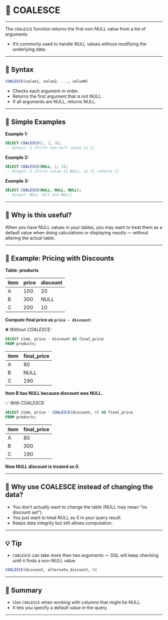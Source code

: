 # 📒 COALESCE

---

The `COALESCE` function returns the first non-NULL value from a list of arguments.

- It’s commonly used to handle NULL values without modifying the underlying data.

---

## 🔷 Syntax

```sql
COALESCE(value1, value2, ..., valueN)
```
- Checks each argument in order.
- Returns the first argument that is not NULL.
- If all arguments are NULL, returns NULL.

---

## 🧩 Simple Examples

**Example 1:**
```sql
SELECT COALESCE(1, 2, 3);
-- Output: 1 (First non-null value is 1)
```

**Example 2:**
```sql
SELECT COALESCE(NULL, 2, 3);
-- Output: 2 (First value is NULL, so it returns 2)
```

**Example 3:**
```sql
SELECT COALESCE(NULL, NULL, NULL);
-- Output: NULL (All are NULL)
```

---

## 🧩 Why is this useful?

When you have NULL values in your tables, you may want to treat them as a default value when doing calculations or displaying results — without altering the actual table.

---

## 🧩 Example: Pricing with Discounts

**Table: products**

| item | price | discount |
|------|-------|----------|
| A    | 100   | 20       |
| B    | 300   | NULL     |
| C    | 200   | 10       |

**Compute final price as `price - discount`:**

❌ *Without COALESCE:*
```sql
SELECT item, price - discount AS final_price
FROM products;
```
| item | final_price |
|------|-------------|
| A    | 80          |
| B    | NULL        |
| C    | 190         |

**Item B has NULL because discount was NULL.**

✅ *With COALESCE:*
```sql
SELECT item, price - COALESCE(discount, 0) AS final_price
FROM products;
```
| item | final_price |
|------|-------------|
| A    | 80          |
| B    | 300         |
| C    | 190         |

**Now NULL discount is treated as 0.**

---

## 🌟 Why use COALESCE instead of changing the data?

- You don’t actually want to change the table (NULL may mean “no discount set”).
- You just want to treat NULL as 0 in your query result.
- Keeps data integrity but still allows computation.

---

## 💡 Tip

- `COALESCE` can take more than two arguments — SQL will keep checking until it finds a non-NULL value.

```sql
COALESCE(discount, alternate_discount, 0)
```

---

## 🎯 Summary

- Use `COALESCE` when working with columns that might be NULL.
- It lets you specify a default value in the query.

---
